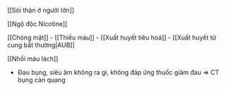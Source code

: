 
[[Sỏi thận ở người lớn]]

[[Ngộ độc Nicotine]]

[[Chóng mặt]] - [[Thiếu máu]] - [[Xuất huyết tiêu hoá]] - [[Xuất huyết tử cung bất thường|AUB]]

[[Nhồi máu lách]]
- Đau bụng, siêu âm không ra gì, không đáp ứng thuốc giảm đau => CT bụng cản quang

